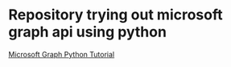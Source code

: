 # Repository trying out microsoft graph api using python
[Microsoft Graph Python Tutorial](https://docs.microsoft.com/en-us/graph/tutorials/python?tutorial-step=1 'Tutorial Site')



